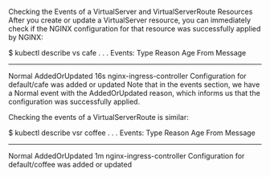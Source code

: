 Checking the Events of a VirtualServer and VirtualServerRoute Resources
After you create or update a VirtualServer resource, you can immediately check if the NGINX configuration for that resource was successfully applied by NGINX:

$ kubectl describe vs cafe
. . .
Events:
  Type    Reason          Age   From                      Message
  ----    ------          ----  ----                      -------
  Normal  AddedOrUpdated  16s   nginx-ingress-controller  Configuration for default/cafe was added or updated
Note that in the events section, we have a Normal event with the AddedOrUpdated reason, which informs us that the configuration was successfully applied.

Checking the events of a VirtualServerRoute is similar:

$ kubectl describe vsr coffee
. . .
Events:
  Type     Reason                 Age   From                      Message
  ----     ------                 ----  ----                      -------
  Normal   AddedOrUpdated         1m    nginx-ingress-controller  Configuration for default/coffee was added or updated
